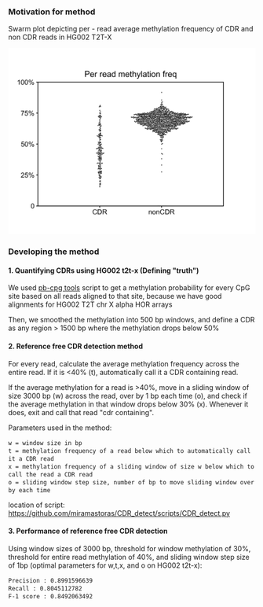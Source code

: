 ### Motivation for method

Swarm plot depicting per - read average methylation frequency of CDR and non CDR reads in HG002 T2T-X

![swarm plot](pics/CDR_swarm.png)

### Developing the method

#### 1. Quantifying CDRs using HG002 t2t-x (Defining "truth")

We used [pb-cpg tools](https://github.com/PacificBiosciences/pb-CpG-tools) script to get a methylation probability for every CpG site based on all reads aligned to that site, because we have good alignments for HG002 T2T chr X alpha HOR arrays

Then, we smoothed the methylation into 500 bp windows, and define a CDR as any region > 1500 bp where the methylation drops below 50%


#### 2. Reference free CDR detection method

For every read, calculate the average methylation frequency across the entire read. If it is <40% (t), automatically call it a CDR containing read.

If the average methylation for a read is >40%, move in a sliding window of size 3000 bp (w) across the read, over by 1 bp each time (o), and check if the average methylation in that window drops below 30% (x). Whenever it does, exit and call that read "cdr containing".

Parameters used in the method:
```
w = window size in bp
t = methylation frequency of a read below which to automatically call it a CDR read
x = methylation frequency of a sliding window of size w below which to call the read a CDR read
o = sliding window step size, number of bp to move sliding window over by each time
```
location of script: https://github.com/miramastoras/CDR_detect/scripts/CDR_detect.py

#### 3. Performance of reference free CDR detection

Using window sizes of 3000 bp, threshold for window methylation of 30%, threshold for entire read methylation of 40%, and sliding window step size of 1bp (optimal parameters for w,t,x, and o on HG002 t2t-x):

```
Precision : 0.8991596639
Recall : 0.8045112782
F-1 score : 0.8492063492
```
